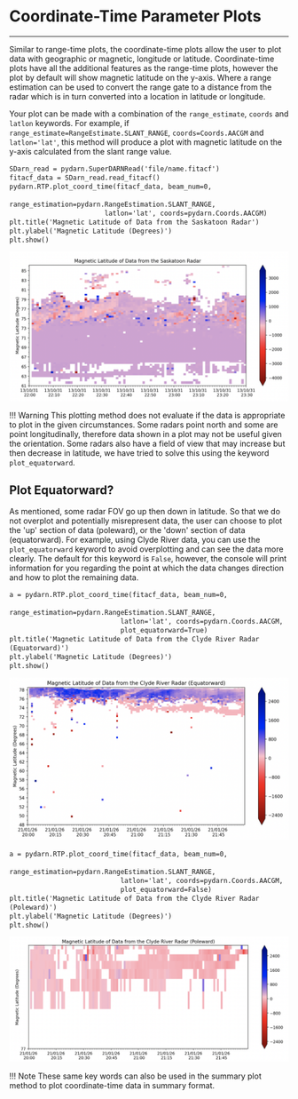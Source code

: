 <!--Copyright (C) SuperDARN Canada, University of Saskatchewan 
Author(s): Carley Martin
Modifications:

Disclaimer:
pyDARN is under the LGPL v3 license found in the root directory LICENSE.md 
Everyone is permitted to copy and distribute verbatim copies of this license 
document, but changing it is not allowed.

This version of the GNU Lesser General Public License incorporates the terms
and conditions of version 3 of the GNU General Public License, supplemented by
the additional permissions listed below.
-->

# Coordinate-Time Parameter Plots
---

Similar to range-time plots, the coordinate-time plots allow the user to plot data with geographic or magnetic, longitude or latitude.
Coordinate-time plots have all the additional features as the range-time plots, however the plot by default will show magnetic latitude on the y-axis. Where a range estimation can be used to convert the range gate to a distance from the radar which is in turn converted into a location in latitude or longitude. 

Your plot can be made with a combination of the `range_estimate`, `coords` and `latlon` keywords.
For example, if `range_estimate=RangeEstimate.SLANT_RANGE`, `coords=Coords.AACGM` and `latlon='lat'`, this method will produce a plot with magnetic latitude on the y-axis calculated from the slant range value.

```
SDarn_read = pydarn.SuperDARNRead('file/name.fitacf')
fitacf_data = SDarn_read.read_fitacf()
pydarn.RTP.plot_coord_time(fitacf_data, beam_num=0,
                        range_estimation=pydarn.RangeEstimation.SLANT_RANGE,
                        latlon='lat', coords=pydarn.Coords.AACGM)
plt.title('Magnetic Latitude of Data from the Saskatoon Radar')
plt.ylabel('Magnetic Latitude (Degrees)')
plt.show()
```

![](../imgs/CTP_1.png)

!!! Warning
    This plotting method does not evaluate if the data is appropriate to plot in the given circumstances. Some radars point north and some are point longitudinally, therefore data shown in a plot may not be useful given the orientation.
    Some radars also have a field of view that may increase but then decrease in latitude, we have tried to solve this using the keyword `plot_equatorward`.

## Plot Equatorward?

As mentioned, some radar FOV go up then down in latitude. So that we do not overplot and potentially misrepresent data, the user can choose to plot the 'up' section of data (poleward), or the 'down' section of data (equatorward).
For example, using Clyde River data, you can use the `plot_equatorward` keyword to avoid overplotting and can see the data more clearly. The default for this keyword is `False`, however, the console will print information for you regarding the point at which the data changes direction and how to plot the remaining data. 

```
a = pydarn.RTP.plot_coord_time(fitacf_data, beam_num=0,
                            range_estimation=pydarn.RangeEstimation.SLANT_RANGE,
                            latlon='lat', coords=pydarn.Coords.AACGM,
                            plot_equatorward=True)
plt.title('Magnetic Latitude of Data from the Clyde River Radar (Equatorward)')
plt.ylabel('Magnetic Latitude (Degrees)')
plt.show()
```

![](../imgs/ctp_equator.png)

```
a = pydarn.RTP.plot_coord_time(fitacf_data, beam_num=0,
                            range_estimation=pydarn.RangeEstimation.SLANT_RANGE,
                            latlon='lat', coords=pydarn.Coords.AACGM,
                            plot_equatorward=False)
plt.title('Magnetic Latitude of Data from the Clyde River Radar (Poleward)')
plt.ylabel('Magnetic Latitude (Degrees)')
plt.show()
```

![](../imgs/ctp_pole.png)

!!! Note
    These same key words can also be used in the summary plot method to plot coordinate-time data in summary format. 